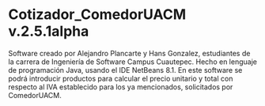Cotizador_ComedorUACM v.2.5.1alpha
=====================

Software creado por Alejandro Plancarte y Hans Gonzalez, estudiantes de la carrera de Ingeniería de Software Campus Cuautepec.
Hecho en lenguaje de programación Java, usando el IDE NetBeans 8.1.
En este software se podrá introducir productos para calcular el precio unitario y total con respecto al IVA establecido para los ya mencionados, solicitados por ComedorUACM.
